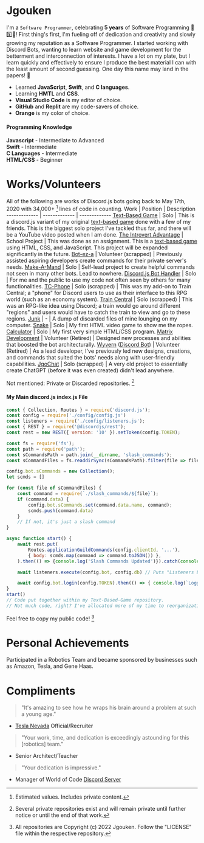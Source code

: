 # Jgouken
I'm a `Software Programmer`, celebrating **5 years** of Software Programming 🎉5️⃣🎉!
First thing's first, I'm fueling off of dedication and creativity and slowly growing my reputation as a Software Programmer. I started working with Discord Bots, wanting to learn website and game development for the betterment and interconnection of interests. I have a lot on my plate, but I learn quickly and effectively to ensure I produce the best material I can with the least amount of second guessing. One day this name may land in the papers! 📰

- Learned **JavaScript**, **Swift**, and **C languages**.
- Learning **HMTL** and **CSS**.
- **Visual Studio Code** is my editor of choice.
- **GitHub** and **Replit** are my code-savers of choice.
- **Orange** is my color of choice.

#### Programming Knowledge
**Javascript** - Intermediate to Advanced\
**Swift** - Intermediate\
**C Languages** - Intermediate\
**HTML/CSS** - Beginner

# Works/Volunteers
All of the following are works of Discord.js bots going back to May 17th, 2020 with 34,000+ [^1] lines of code in counting.
Work  | Position | Description
------------- | ------------- | -------------
[Text-Based Game](https://github.com/jgouken/text-based-game) | Solo | This is a discord.js variant of my original [text-based game](https://github.com/jgouken/the-introvert-advantage) done with a few of my friends. This is the biggest solo project I've tackled thus far, and there will be a YouTube video posted when I am done.
[The Introvert Advantage](https://github.com/jgouken/the-introvert-advantage) | School Project | This was done as an assignment. This is a [text-based game](https://the-introvert-advantage.jgouken.repl.co/) using HTML, CSS, and JavaScript. This project will be expanded significantly in the future.
[Bot-ez-a](https://github.com/Jgouken/BOT-ez-a) | Volunteer (scrapped) | Previously assisted aspiring developers create commands for their private server's needs.
[Make-A-Mand](https://github.com/Jgouken/MakeAMand) | Solo | Self-lead project to create helpful commands not seen in many other bots. Lead to nowhere.
[Discord.js Bot Handler](https://github.com/Jgouken/Discord.js-Basic-Bot-Handler) | Solo | For me and the public to use my code not often seen by others for many functionalities.
[TC-Phone](https://github.com/Jgouken/TC-Phone) | Solo (scrapped) | This was my add-on to Train Central; a "phone" for Discord users to use as their interface to this RPG world (such as an economy system).
[Train Central](https://github.com/Jgouken/Train-Central) | Solo (scrapped) | This was an RPG-like idea using Discord; a train would go around different "regions" and users would have to catch the train to view and go to these regions.
[Junk](https://github.com/Jgouken/Junk) | - | A dump of discarded files of mine lounging on my computer.
[Snake](https://github.com/Jgouken/snake) | Solo | My first HTML video game to show me the ropes.
[Calculator](https://github.com/Jgouken/calculator) | Solo | My first very simple HTML/CSS program.
[Matrix Development](https://github.com/MatrixDevelopment-GH) | Volunteer (Retired) | Designed new processes and abilities that boosted the bot architecturally.
[Wyvern](https://wyvern.host/) ([Discord Bot](https://discordbotlist.com/bots/wyvern)) | Volunteer (Retired) | As a lead developer, I've previously led new designs, creations, and commands that suited the bots' needs along with user-friendly capabilities.
[JgoChat](https://github.com/Jgouken/JgoChat) | Solo (scrapped) | A very old project to essentially create ChatGPT (before it was even created) didn't lead anywhere.

Not mentioned: Private or Discarded repositories. [^2]
#### My Main discord.js index.js File

```javascript
const { Collection, Routes } = require('discord.js');
const config = require('./config/config.js')
const listeners = require('./config/listeners.js');
const { REST } = require('@discordjs/rest');
const rest = new REST({ version: '10' }).setToken(config.TOKEN);

const fs = require('fs');
const path = require('path');
const sCommandsPath = path.join(__dirname, 'slash_commands');
const sCommandFiles = fs.readdirSync(sCommandsPath).filter(file => file.endsWith('.js'));

config.bot.sCommands = new Collection();
let scmds = []

for (const file of sCommandFiles) {
	const command = require(`./slash_commands/${file}`);
	if (command.data) {
		config.bot.sCommands.set(command.data.name, command);
		scmds.push(command.data)
	}
	// If not, it's just a slash command
}

async function start() {
	await rest.put(
		Routes.applicationGuildCommands(config.clientId, '...'),
		{ body: scmds.map(command => command.toJSON()) },
	).then(() => {console.log('Slash Commands Updated')}).catch(console.error);

	await listeners.execute(config.bot, config.db) // Puts "Listeners Executed" in the console

	await config.bot.login(config.TOKEN).then(() => { console.log(`Logged In`) })
}
start()
// Code put together within my Text-Based-Game repository.
// Not much code, right? I've allocated more of my time to reorganization, just so that I know exactly where what happens.
```
Feel free to copy my public code! [^3]

# Personal Achievements
Participated in a Robotics Team and became sponsored by businesses such as Amazon, Tesla, and Gene Haas.

# Compliments

> "It's amazing to see how he wraps his brain around a problem at such a young age."
- [Tesla Nevada](https://www.tesla.com/gigafactory) Official/Recruiter
> "Your work, time, and dedication is exceedingly astounding for this [robotics] team."
- Senior Architect/Teacher
> "Your dedication is impressive."
- Manager of World of Code [Discord Server](http://discord.gg/program)

[^1]: Estimated values. Includes private content.
[^2]: Several private repositories exist and will remain private until further notice or until the end of that work.
[^3]: All repositories are Copyright (c) 2022 Jgouken. Follow the "LICENSE" file within the respective repository.
